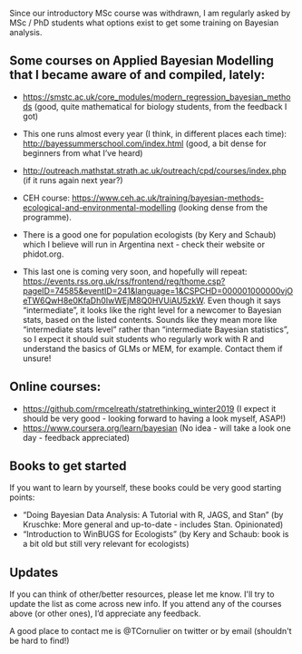Since our introductory MSc course was withdrawn, I am regularly asked by MSc / PhD students what options exist to get some training on Bayesian analysis.

## Some courses on Applied Bayesian Modelling that I became aware of and compiled, lately:

* https://smstc.ac.uk/core_modules/modern_regression_bayesian_methods (good, quite mathematical for biology students, from the feedback I got)

* This one runs almost every year (I think, in different places each time):
http://bayessummerschool.com/index.html (good, a bit dense for beginners from what I’ve heard)

* http://outreach.mathstat.strath.ac.uk/outreach/cpd/courses/index.php (if it runs again next year?)

* CEH course:
https://www.ceh.ac.uk/training/bayesian-methods-ecological-and-environmental-modelling (looking dense from the programme).

* There is a good one for population ecologists (by Kery and Schaub) which I believe will run in Argentina next - check their website or phidot.org.

* This last one is coming very soon, and hopefully will repeat:
https://events.rss.org.uk/rss/frontend/reg/thome.csp?pageID=74585&eventID=241&language=1&CSPCHD=000001000000vjOeTW6QwH8e0KfaDh0IwWEjM8Q0HVUiAU5zkW. Even though it says “intermediate”, it looks like the right level for a newcomer to Bayesian stats, based on the listed contents. Sounds like they mean more like “intermediate stats level” rather than “intermediate Bayesian statistics”, so I expect it should suit students who regularly work with R and understand the basics of GLMs or MEM, for example. Contact them if unsure!

## Online courses:
* https://github.com/rmcelreath/statrethinking_winter2019 (I expect it should be very good - looking forward to having a look myself, ASAP!)
* https://www.coursera.org/learn/bayesian (No idea - will take a look one day - feedback appreciated)

## Books to get started
If you want to learn by yourself, these books could be very good starting points:
* “Doing Bayesian Data Analysis: A Tutorial with R, JAGS, and Stan” (by Kruschke: More general and up-to-date - includes Stan. Opinionated)
* “Introduction to WinBUGS for Ecologists” (by Kery and Schaub: book is a bit old but still very relevant for ecologists)

## Updates
If you can think of other/better resources, please let me know. I'll try to update the list as come across new info.
If you attend any of the courses above (or other ones), I’d appreciate any feedback.

A good place to contact me is @TCornulier on twitter or by email (shouldn't be hard to find!)
